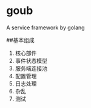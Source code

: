 # goub
A service framework by golang

##基本组成
1. 核心部件
2. 事件状态模型
3. 服务端连接池
4. 配置管理
5. 日志处理
6. 杂乱
7. 测试

